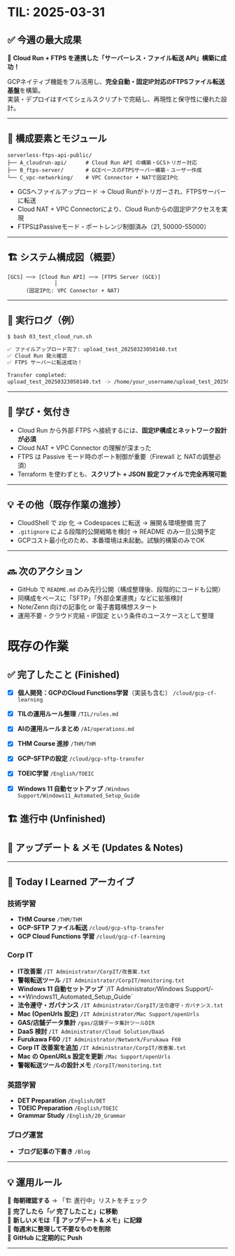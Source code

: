 
# TIL: 2025-03-31

## ✅ 今週の最大成果

🚀 **Cloud Run + FTPS を連携した「サーバーレス・ファイル転送 API」構築に成功！**

GCPネイティブ機能をフル活用し、**完全自動・固定IP対応のFTPSファイル転送基盤**を構築。  
実装・デプロイはすべてシェルスクリプトで完結し、再現性と保守性に優れた設計。

---

## 🔧 構成要素とモジュール

```
serverless-ftps-api-public/
├── A_cloudrun-api/      # Cloud Run API の構築・GCSトリガー対応
├── B_ftps-server/       # GCEベースのFTPSサーバー構築・ユーザー作成
└── C_vpc-networking/    # VPC Connector + NATで固定IP化
```

- GCSへファイルアップロード → Cloud Runがトリガーされ、FTPSサーバーに転送  
- Cloud NAT + VPC Connectorにより、Cloud Runからの固定IPアクセスを実現  
- FTPSはPassiveモード・ポートレンジ制御済み（21, 50000-55000）

---

## 🏗️ システム構成図（概要）

```
[GCS] ──> [Cloud Run API] ──> [FTPS Server (GCE)]
               │
      (固定IP化: VPC Connector + NAT)
```

---

## 🧪 実行ログ（例）

```bash
$ bash 03_test_cloud_run.sh

✅ ファイルアップロード完了: upload_test_20250323050140.txt
✅ Cloud Run 発火確認
✅ FTPS サーバーに転送成功！

Transfer completed:
upload_test_20250323050140.txt -> /home/your_username/upload_test_20250323050140.txt
```

---

## 🧠 学び・気付き

- Cloud Run から外部 FTPS へ接続するには、**固定IP構成とネットワーク設計が必須**
- Cloud NAT + VPC Connector の理解が深まった  
- FTPS は Passive モード時のポート制御が重要（Firewall と NATの調整必須）  
- Terraform を使わずとも、**スクリプト + JSON 設定ファイルで完全再現可能**

---

## 💡 その他（既存作業の進捗）

- CloudShell で zip 化 → Codespaces に転送 → 展開＆環境整備 完了  
- `.gitignore` による段階的公開戦略を検討 → README のみ一旦公開予定  
- GCPコスト最小化のため、本番環境は未起動。試験的構築のみでOK

---

## 🔜 次のアクション

- GitHub で `README.md` のみ先行公開（構成整理後、段階的にコードも公開）  
- 同構成をベースに「SFTP」「外部企業連携」などに拡張検討  
- Note/Zenn 向けの記事化 or 電子書籍構想スタート  
- 運用不要・クラウド完結・IP固定 という条件のユースケースとして整理


# 既存の作業
## **✅ 完了したこと (Finished)**  
- [x] **個人開発：GCPのCloud Functions学習**（実装も含む） `/cloud/gcp-cf-learning`  
- [x] **TILの運用ルール整理** `/TIL/rules.md`  
- [x] **AIの運用ルールまとめ** `/AI/operations.md`  
- [x] **THM Course 進捗** `/THM/THM`  
- [x] **GCP-SFTPの設定** `/cloud/gcp-sftp-transfer`  
- [x] **TOEIC学習** `/English/TOEIC`  
- [x] **Windows 11 自動セットアップ** `/Windows Support/Windows11_Automated_Setup_Guide`  


## **🏗️ 進行中 (Unfinished)**  


## **📌 アップデート & メモ (Updates & Notes)**  

---

## **📂 Today I Learned アーカイブ**
### **技術学習**
- **THM Course** `/THM/THM`  
- **GCP-SFTP ファイル転送** `/cloud/gcp-sftp-transfer`  
- **GCP Cloud Functions 学習** `/cloud/gcp-cf-learning`  

### **Corp IT**
- **IT改善案** `/IT Administrator/CorpIT/改善案.txt`  
- **警報転送ツール** `/IT Administrator/CorpIT/monitoring.txt`  
- **Windows 11 自動セットアップ** `/IT Administrator/Windows Support/-
- **Windows11_Automated_Setup_Guide`  
- **法令遵守・ガバナンス** `/IT Administrator/CorpIT/法令遵守・ガバナンス.txt`  
- **Mac (OpenUrls 設定)** `/IT Administrator/Mac Support/openUrls`  
- **GAS/店舗データ集計** `/gas/店舗データ集計ツールDIR`  
- **DaaS 検討** `/IT Administrator/Cloud Solution/DaaS`  
- **Furukawa F60** `/IT Administrator/Network/Furukawa F60` 
- **Corp IT 改善案を追加** `/IT Administrator/CorpIT/改善案.txt`   
- **Mac の OpenURLs 設定を更新** `/Mac Support/openUrls` 
- **警報転送ツールの設計メモ** `/CorpIT/monitoring.txt`  



### **英語学習**
- **DET Preparation** `/English/DET`  
- **TOEIC Preparation** `/English/TOEIC`  
- **Grammar Study** `/English/20_Grammar`  

### **ブログ運営**
- **ブログ記事の下書き** `/Blog`  

---

## **💡 運用ルール**
📌 **毎朝確認する** → 「🏗️ 進行中」リストをチェック  
📌 **完了したら「✅ 完了したこと」に移動**  
📌 **新しいメモは「📌 アップデート & メモ」に記録**  
📌 **毎週末に整理して不要なものを削除**  
📌 **GitHub に定期的に Push**  

---
